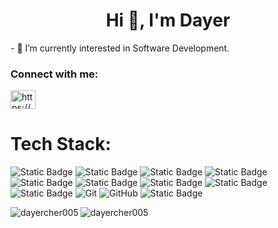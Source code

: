 
<h1 align="center">Hi 👋, I'm Dayer</h1>
- 🌱 I’m currently interested in Software Development.

<h3 align="left">Connect with me:</h3>
<p align="left">
<a href="https://www.linkedin.com/in/dayer-cher-9a9a14231/" target="_blank"><img align="center" src="https://raw.githubusercontent.com/rahuldkjain/github-profile-readme-generator/master/src/images/icons/Social/linked-in-alt.svg" alt="https://www.linkedin.com/in/dayer-cher-9a9a14231/" height="30" width="40" /></a>
</p>

# Tech Stack: 
![Static Badge](https://img.shields.io/badge/HTML5-%23E34F26?style=for-the-badge&logo=HTML5&logoColor=white&logoSize=auto) ![Static Badge](https://img.shields.io/badge/CSS3-%23663399?style=for-the-badge&logo=CSS&logoColor=white&logoSize=auto) ![Static Badge](https://img.shields.io/badge/Javascript-%23F7DF1E?style=for-the-badge&logo=Javascript&logoColor=yellow&logoSize=auto&color=grey) ![Static Badge](https://img.shields.io/badge/Python-_?style=for-the-badge&logo=Python&logoColor=white&logoSize=auto&color=%233776AB) ![Static Badge](https://img.shields.io/badge/React-white?style=for-the-badge&logo=React&logoColor=%2361DAFB&logoSize=auto&color=grey) ![Static Badge](https://img.shields.io/badge/Vite-Purple?style=for-the-badge&logo=Vite&logoColor=white&logoSize=auto&color=%23646CFF) ![Static Badge](https://img.shields.io/badge/Tailwind-_?style=for-the-badge&logo=Tailwind%20Css&logoColor=white&logoSize=auto&color=%2306B6D4) ![Static Badge](https://img.shields.io/badge/Webpack-%238DD6F9?style=for-the-badge&logo=Webpack&logoColor=%238DD6F9&logoSize=auto&color=grey) ![Static Badge](https://img.shields.io/badge/Babel-_?style=for-the-badge&logo=Babel&logoColor=%23F9DC3E&logoSize=auto&color=grey) ![Git](https://img.shields.io/badge/git-%23F05033.svg?style=for-the-badge&logo=git&logoColor=white) ![GitHub](https://img.shields.io/badge/github-%23121011.svg?style=for-the-badge&logo=github&logoColor=white) ![Static Badge](https://img.shields.io/badge/Vercel-L?style=for-the-badge&logo=Vercel&logoColor=white&logoSize=auto&color=%23000000)


<p><img align="left" src="https://github-readme-stats.vercel.app/api/top-langs?username=dayercher005&show_icons=true&locale=en&layout=compact" alt="dayercher005" /></p>

<p><img align="center" src="https://github-readme-streak-stats.herokuapp.com/?user=dayercher005&" alt="dayercher005" /></p>
